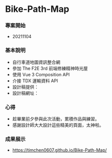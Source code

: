 # Bike-Path-Map

### 專案開始

- 20211104

### 基本說明

- 自行車道地圖資訊整合網
- 參加 The F2E 3rd 前端修練精神時光屋
- 使用 Vue 3 Composition API
- 介接 TDX 運輸資料 API
- 設計稿提供：
- 設計稿網址：

### 心得

- 趁畢業前夕參與此次活動，累積作品與練習。
- 感謝設計師大大設計這些精美的頁面，太神啦。

### 成果展示

- https://timchen0607.github.io/Bike-Path-Map/
